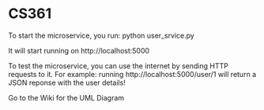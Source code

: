# CS361

To start the microservice, you run:
    python user_srvice.py

It will start running on http://localhost:5000

To test the microservice, you can use the internet by sending HTTP requests to it.
For example:
    running http://localhost:5000/user/1 will return a JSON reponse with the user details!
    
Go to the Wiki for the UML Diagram
